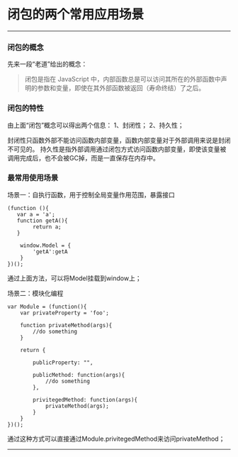 闭包的两个常用应用场景
===
-----------
### 闭包的概念
先来一段“老道”给出的概念：
>闭包是指在 JavaScript 中，内部函数总是可以访问其所在的外部函数中声明的参数和变量，即使在其外部函数被返回（寿命终结）了之后。


### 闭包的特性
由上面“闭包”概念可以得出两个信息：
1、封闭性；
2、持久性；

封闭性只函数外部不能访问函数内部变量，函数内部变量对于外部调用来说是封闭不可见的。
持久性是指外部调用通过闭包方式访问函数内部变量，即使该变量被调用完成后，也不会被GC掉，而是一直保存在内存中。

### 最常用使用场景

场景一：自执行函数，用于控制全局变量作用范围，暴露接口
```
(function (){
   var a = 'a'; 
   function getA(){
        return a;
   }

    window.Model = {
        'getA':getA
    }
})();
```
通过上面方法，可以将Model挂载到window上；

场景二：模块化编程
```
var Module = (function(){
    var privateProperty = 'foo';

    function privateMethod(args){
        //do something
    }

    return {

        publicProperty: "",

        publicMethod: function(args){
            //do something
        },

        privitegedMethod: function(args){
            privateMethod(args);
        }
    }
})();
```
通过这种方式可以直接通过Module.privitegedMethod来访问privateMethod；

-----------